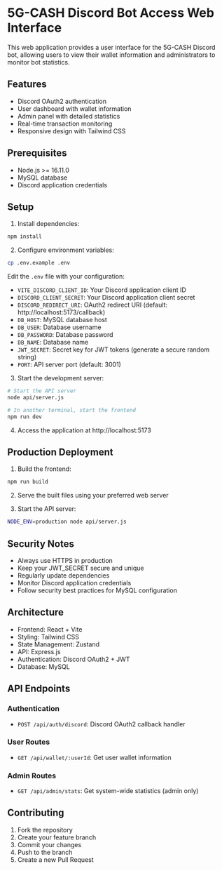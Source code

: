 # 5G-CASH Discord Bot Access Web Interface

This web application provides a user interface for the 5G-CASH Discord bot, allowing users to view their wallet information and administrators to monitor bot statistics.

## Features

- Discord OAuth2 authentication
- User dashboard with wallet information
- Admin panel with detailed statistics
- Real-time transaction monitoring
- Responsive design with Tailwind CSS

## Prerequisites

- Node.js >= 16.11.0
- MySQL database
- Discord application credentials

## Setup

1. Install dependencies:
```bash
npm install
```

2. Configure environment variables:
```bash
cp .env.example .env
```

Edit the `.env` file with your configuration:

- `VITE_DISCORD_CLIENT_ID`: Your Discord application client ID
- `DISCORD_CLIENT_SECRET`: Your Discord application client secret
- `DISCORD_REDIRECT_URI`: OAuth2 redirect URI (default: http://localhost:5173/callback)
- `DB_HOST`: MySQL database host
- `DB_USER`: Database username
- `DB_PASSWORD`: Database password
- `DB_NAME`: Database name
- `JWT_SECRET`: Secret key for JWT tokens (generate a secure random string)
- `PORT`: API server port (default: 3001)

3. Start the development server:
```bash
# Start the API server
node api/server.js

# In another terminal, start the frontend
npm run dev
```

4. Access the application at http://localhost:5173

## Production Deployment

1. Build the frontend:
```bash
npm run build
```

2. Serve the built files using your preferred web server

3. Start the API server:
```bash
NODE_ENV=production node api/server.js
```

## Security Notes

- Always use HTTPS in production
- Keep your JWT_SECRET secure and unique
- Regularly update dependencies
- Monitor Discord application credentials
- Follow security best practices for MySQL configuration

## Architecture

- Frontend: React + Vite
- Styling: Tailwind CSS
- State Management: Zustand
- API: Express.js
- Authentication: Discord OAuth2 + JWT
- Database: MySQL

## API Endpoints

### Authentication
- `POST /api/auth/discord`: Discord OAuth2 callback handler

### User Routes
- `GET /api/wallet/:userId`: Get user wallet information

### Admin Routes
- `GET /api/admin/stats`: Get system-wide statistics (admin only)

## Contributing

1. Fork the repository
2. Create your feature branch
3. Commit your changes
4. Push to the branch
5. Create a new Pull Request